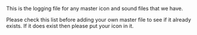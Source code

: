 This is the logging file for any master icon and sound files that we have.

Please check this list before adding your own master file to see if it already exists. If it does exist then please put your icon in it.
